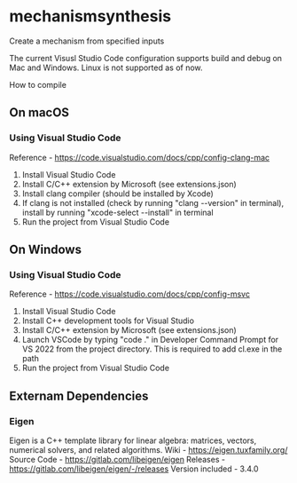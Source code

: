 # mechanismsynthesis
Create a mechanism from specified inputs

The current Visusl Studio Code configuration supports build and debug on Mac and Windows. Linux is not supported as of now.

How to compile
## On macOS
### Using Visual Studio Code
Reference - https://code.visualstudio.com/docs/cpp/config-clang-mac
1. Install Visual Studio Code
2. Install C/C++ extension by Microsoft (see extensions.json)
4. Install clang compiler (should be installed by Xcode)
5. If clang is not installed (check by running "clang --version" in terminal), install by running "xcode-select --install" in terminal
6. Run the project from Visual Studio Code

## On Windows
### Using Visual Studio Code
Reference - https://code.visualstudio.com/docs/cpp/config-msvc
1. Install Visual Studio Code
2. Install C++ development tools for Visual Studio
3. Install C/C++ extension by Microsoft (see extensions.json)
5. Launch VSCode by typing "code ." in Developer Command Prompt for VS 2022 from the project directory. This is required to add cl.exe in the path
6. Run the project from Visual Studio Code

## Externam Dependencies
### Eigen
Eigen is a C++ template library for linear algebra: matrices, vectors, numerical solvers, and related algorithms.
Wiki - https://eigen.tuxfamily.org/
Source Code - https://gitlab.com/libeigen/eigen
Releases - https://gitlab.com/libeigen/eigen/-/releases
Version included - 3.4.0
